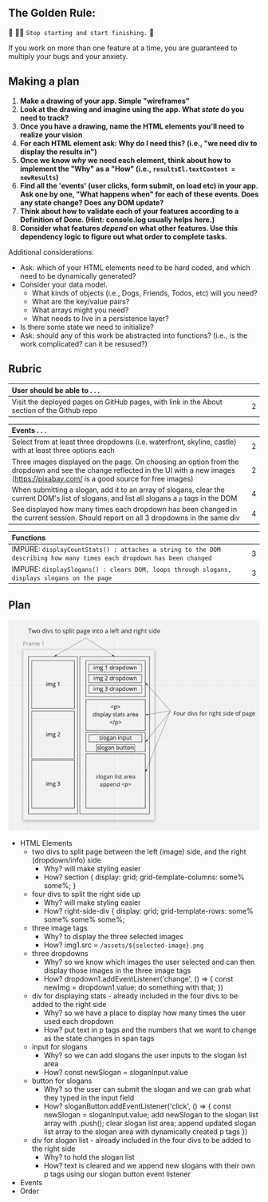 ## The Golden Rule: 

🦸 🦸‍♂️ `Stop starting and start finishing.` 🏁

If you work on more than one feature at a time, you are guaranteed to multiply your bugs and your anxiety.

## Making a plan

1) **Make a drawing of your app. Simple "wireframes"** 
1) **Look at the drawing and imagine using the app. What _state_ do you need to track?**
1) **Once you have a drawing, name the HTML elements you'll need to realize your vision**
1) **For each HTML element ask: Why do I need this? (i.e., "we need div to display the results in")**
1) **Once we know _why_ we need each element, think about how to implement the "Why" as a "How" (i.e., `resultsEl.textContent = newResults`)**
1) **Find all the 'events' (user clicks, form submit, on load etc) in your app. Ask one by one, "What happens when" for each of these events. Does any state change? Does any DOM update?**
1) **Think about how to validate each of your features according to a Definition of Done. (Hint: console.log usually helps here.)**
1) **Consider what features _depend_ on what other features. Use this dependency logic to figure out what order to complete tasks.**

Additional considerations:
- Ask: which of your HTML elements need to be hard coded, and which need to be dynamically generated?
- Consider your data model.
  - What kinds of objects (i.e., Dogs, Friends, Todos, etc) will you need?
  - What are the key/value pairs?
  - What arrays might you need?
  - What needs to live in a persistence layer?
- Is there some state we need to initialize?
- Ask: should any of this work be abstracted into functions? (i.e., is the work complicated? can it be resused?)

## Rubric

| User should be able to . . .                                                         |             |
| :----------------------------------------------------------------------------------| ----------: |
| Visit the deployed pages on GitHub pages, with link in the About section of the Github repo |    2 |

| Events . . .                                                         |             |
| :----------------------------------------------------------------------------------- | ----------: |
| Select from at least three dropdowns (i.e. waterfront, skyline, castle) with at least three options each                |           2 |
| Three images displayed on the page. On choosing an option from the dropdown and see the change reflected in the UI with a new images (https://pixabay.com/ is a good source for free images) |     2 |
| When submitting a slogan, add it to an array of slogans, clear the current DOM's list of slogans, and list all slogans a `p` tags in the DOM         |           4 |
| See displayed how many times each dropdown has been changed in the current session. Should report on all 3 dropdowns in the same div   |           4 |

| Functions                                                              |             |
| :----------------------------------------------------------------------------------- | ----------: |
| IMPURE: `displayCountStats() : attaches a string to the DOM describing how many times each dropdown has been changed` | 3 |
| IMPURE: `displaySlogans() : clears DOM, loops through slogans, displays slogans on the page` | 3 |
## Plan

![wireframes](/assets/wireframes.png)

- HTML Elements
  - two divs to split page between the left (image) side, and the right (dropdown/info) side
    - Why? will make styling easier
    - How? section { display: grid; grid-template-columns: some% some%; }
  - four divs to split the right side up
    - Why? will make styling easier
    - How? right-side-div { display: grid; grid-template-rows: some% some% some% some%;
  - three image tags
    - Why? to display the three selected images
    - How? img1.src = `/assets/${selected-image}.png`
  - three dropdowns
    - Why? so we know which images the user selected and can then display those images in the three image tags
    - How? dropdown1.addEventListener('change', () => { const newImg = dropdown1.value; do something with that; })
  - div for displaying stats - already included in the four divs to be added to the right side
    - Why? so we have a place to display how many times the user used each dropdown
    - How? put text in p tags and the numbers that we want to change as the state changes in span tags
  - input for slogans
    - Why? so we can add slogans the user inputs to the slogan list area
    - How? const newSlogan = sloganInput.value
  - button for slogans
    - Why? so the user can submit the slogan and we can grab what they typed in the input field
    - How? sloganButton.addEventListener('click', () => { const newSlogan = sloganInput.value; add newSlogan to the slogan list array with .push(); clear slogan list area; append updated slogan list array to the slogan area with dynamically created p tags })
  - div for slogan list - already included in the four divs to be added to the right side
    - Why? to hold the slogan list
    - How? text is cleared and we append new slogans with their own p tags using our slogan button event listener
- Events
- Order